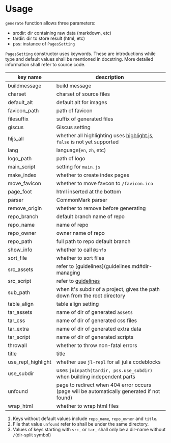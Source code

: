 # Usage
`generate` function allows three parameters:
* srcdir: dir containing raw data (markdown, etc)
* tardir: dir to store result (html, etc)
* pss: instance of `PagesSetting`

`PagesSetting` constructor uses keywords. These are introductions while type and default values shall be mentioned in docstring. More detailed information shall refer to source code.

| key name | description |
| --- | --- |
| buildmessage | build message |
| charset | charset of source files |
| default_alt | default alt for images |
| favicon_path | path of favicon |
| filesuffix | suffix of generated files |
| giscus | Giscus setting |
| hljs_all | whether all highlighting uses [highlight.js](https://github.com/highlightjs/highlight.js), `false` is not yet supported |
| lang | language(`en`, `zh`, etc) |
| logo_path | path of logo |
| main_script | setting for `main.js` |
| make_index | whether to create index pages |
| move_favicon | whether to move favcon to `/favicon.ico` |
| page_foot | html inserted at the bottom |
| parser | CommonMark parser |
| remove_origin | whether to remove before generating |
| repo_branch | default branch name of repo |
| repo_name | name of repo |
| repo_owner | owner name of repo |
| repo_path | full path to repo default branch |
| show_info | whether to call `@info` |
| sort_file | whether to sort files |
| src_assets | refer to [guidelines](guidelines.md#dir-managing |
| src_script | refer to [guidelines](guidelines.md#dir-managing) |
| sub_path | when it's subdir of a project, gives the path down from the root directory |
| table_align | table align setting |
| tar_assets | name of dir of generated `assets` |
| tar_css | name of dir of generated css files |
| tar_extra | name of dir of generated extra data |
| tar_script | name of dir of generated scripts |
| throwall | whether to throw non-fatal errors |
| title | title |
| use_repl_highlight | whether use `jl-repl` for all julia codeblocks |
| use_subdir | uses `joinpath(tardir, pss.use_subdir)` when building independent parts |
| unfound | page to redirect when 404 error occurs (page will be automatically generated if not found) |
| wrap_html | whether to wrap html files |

1. Keys without default values include `repo_name`, `repo_owner` and `title`.
2. File that value `unfound` refer to shall be under the same directory.
3. Values of keys starting with `src_` or `tar_` shall only be a dir-name without `/`(dir-split symbol)
